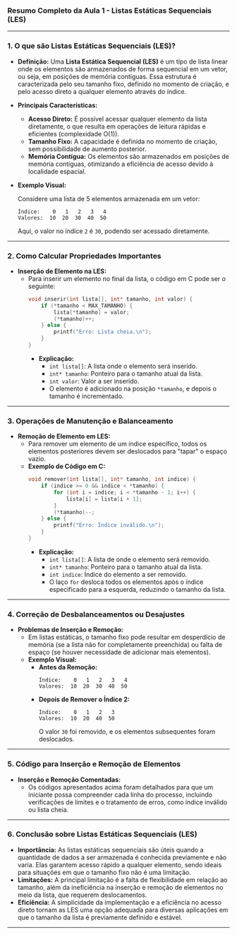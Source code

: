 ### **Resumo Completo da Aula 1 - Listas Estáticas Sequenciais (LES)**

---

### **1. O que são Listas Estáticas Sequenciais (LES)?**

- **Definição:** Uma **Lista Estática Sequencial (LES)** é um tipo de lista linear onde os elementos são armazenados de forma sequencial em um vetor, ou seja, em posições de memória contíguas. Essa estrutura é caracterizada pelo seu tamanho fixo, definido no momento de criação, e pelo acesso direto a qualquer elemento através do índice.
  
- **Principais Características:**
  - **Acesso Direto:** É possível acessar qualquer elemento da lista diretamente, o que resulta em operações de leitura rápidas e eficientes (complexidade O(1)).
  - **Tamanho Fixo:** A capacidade é definida no momento de criação, sem possibilidade de aumento posterior.
  - **Memória Contígua:** Os elementos são armazenados em posições de memória contíguas, otimizando a eficiência de acesso devido à localidade espacial.

- **Exemplo Visual:**

  Considere uma lista de 5 elementos armazenada em um vetor:

  ```
  Índice:    0   1   2   3   4
  Valores:  10  20  30  40  50
  ```

  Aqui, o valor no índice `2` é `30`, podendo ser acessado diretamente.

---

### **2. Como Calcular Propriedades Importantes**

- **Inserção de Elemento na LES:**
  - Para inserir um elemento no final da lista, o código em C pode ser o seguinte:
    ```c
    void inserir(int lista[], int* tamanho, int valor) {
        if (*tamanho < MAX_TAMANHO) {
            lista[*tamanho] = valor;
            (*tamanho)++;
        } else {
            printf("Erro: Lista cheia.\n");
        }
    }
    ```
    - **Explicação:**
      - `int lista[]`: A lista onde o elemento será inserido.
      - `int* tamanho`: Ponteiro para o tamanho atual da lista.
      - `int valor`: Valor a ser inserido.
      - O elemento é adicionado na posição `*tamanho`, e depois o tamanho é incrementado.

---

### **3. Operações de Manutenção e Balanceamento**

- **Remoção de Elemento em LES:**
  - Para remover um elemento de um índice específico, todos os elementos posteriores devem ser deslocados para "tapar" o espaço vazio.
  - **Exemplo de Código em C:**
    ```c
    void remover(int lista[], int* tamanho, int indice) {
        if (indice >= 0 && indice < *tamanho) {
            for (int i = indice; i < *tamanho - 1; i++) {
                lista[i] = lista[i + 1];
            }
            (*tamanho)--;
        } else {
            printf("Erro: Índice inválido.\n");
        }
    }
    ```
    - **Explicação:**
      - `int lista[]`: A lista de onde o elemento será removido.
      - `int* tamanho`: Ponteiro para o tamanho atual da lista.
      - `int indice`: Índice do elemento a ser removido.
      - O laço `for` desloca todos os elementos após o índice especificado para a esquerda, reduzindo o tamanho da lista.

---

### **4. Correção de Desbalanceamentos ou Desajustes**

- **Problemas de Inserção e Remoção:**
  - Em listas estáticas, o tamanho fixo pode resultar em desperdício de memória (se a lista não for completamente preenchida) ou falta de espaço (se houver necessidade de adicionar mais elementos).
  - **Exemplo Visual:**
    - **Antes da Remoção:**
      ```
      Índice:    0   1   2   3   4
      Valores:  10  20  30  40  50
      ```
    - **Depois de Remover o Índice 2:**
      ```
      Índice:    0   1   2   3
      Valores:  10  20  40  50
      ```
      O valor `30` foi removido, e os elementos subsequentes foram deslocados.

---

### **5. Código para Inserção e Remoção de Elementos**

- **Inserção e Remoção Comentadas:**
  - Os códigos apresentados acima foram detalhados para que um iniciante possa compreender cada linha do processo, incluindo verificações de limites e o tratamento de erros, como índice inválido ou lista cheia.

---

### **6. Conclusão sobre Listas Estáticas Sequenciais (LES)**

- **Importância:** As listas estáticas sequenciais são úteis quando a quantidade de dados a ser armazenada é conhecida previamente e não varia. Elas garantem acesso rápido a qualquer elemento, sendo ideais para situações em que o tamanho fixo não é uma limitação.
- **Limitações:** A principal limitação é a falta de flexibilidade em relação ao tamanho, além da ineficiência na inserção e remoção de elementos no meio da lista, que requerem deslocamentos.
- **Eficiência:** A simplicidade da implementação e a eficiência no acesso direto tornam as LES uma opção adequada para diversas aplicações em que o tamanho da lista é previamente definido e estável.

---

